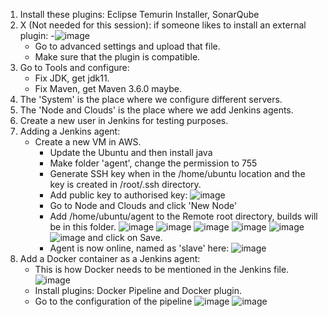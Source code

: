1) Install these plugins: Eclipse Temurin Installer, SonarQube
2) X (Not needed for this session): if someone likes to install an external plugin:
   -![image](https://github.com/iemad/Learning-DevOps-2023/assets/17620076/48e46884-c005-4aba-90c7-e244a5e137c9)
   - Go to advanced settings and upload that file.
   - Make sure that the plugin is compatible.
3) Go to Tools and configure:
   - Fix JDK, get jdk11.
   - Fix Maven, get Maven 3.6.0 maybe.
4) The 'System' is the place where we configure different servers.
5) The 'Node and Clouds' is the place where we add Jenkins agents.
6) Create a new user in Jenkins for testing purposes.
7) Adding a Jenkins agent:
   - Create a new VM in AWS.
     - Update the Ubuntu and then install java
     - Make folder 'agent', change the permission to 755
     - Generate SSH key when in the /home/ubuntu location and the key is created in /root/.ssh directory.
     - Add public key to authorised key:
       ![image](https://github.com/iemad/Learning-DevOps-2023/assets/17620076/7a859532-ada4-4bfa-9ee6-c5bc70d39d43)
     - Go to Node and Clouds and click 'New Node'
     - Add /home/ubuntu/agent to the Remote root directory, builds will be in this folder.
       ![image](https://github.com/iemad/Learning-DevOps-2023/assets/17620076/cde9affe-d849-4db0-bbba-314d7cc79f43)
       ![image](https://github.com/iemad/Learning-DevOps-2023/assets/17620076/e09510c9-2ff3-4ac9-9db6-175d9b4eae02)
       ![image](https://github.com/iemad/Learning-DevOps-2023/assets/17620076/d164588a-c882-4e91-801c-7f0024ec7bf9)
       ![image](https://github.com/iemad/Learning-DevOps-2023/assets/17620076/712b36b6-c353-40a3-83a7-bf42d3a5f55f)
       ![image](https://github.com/iemad/Learning-DevOps-2023/assets/17620076/df0ddf69-26f1-4fe0-9669-d8549e1252ad)
       ![image](https://github.com/iemad/Learning-DevOps-2023/assets/17620076/d1d995a3-4560-4a78-b3b2-41268b678398)
       and click on Save.
     - Agent is now online, named as 'slave' here:
       ![image](https://github.com/iemad/Learning-DevOps-2023/assets/17620076/18b573ca-e5e1-4c38-985a-a894f3b29ef7)
8) Add a Docker container as a Jenkins agent:
   - This is how Docker needs to be mentioned in the Jenkins file.
     ![image](https://github.com/iemad/Learning-DevOps-2023/assets/17620076/3184d450-c14e-4fc4-a6d4-35bf26110b63)
   - Install plugins: Docker Pipeline and Docker plugin.
   - Go to the configuration of the pipeline
     ![image](https://github.com/iemad/Learning-DevOps-2023/assets/17620076/c378d242-38dd-447a-a5dc-845d8b23dcc4)
     ![image](https://github.com/iemad/Learning-DevOps-2023/assets/17620076/14bdf49b-58c0-4f39-9b33-0c8d2a6661d5)


     
